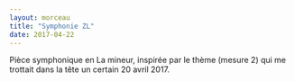 ```yaml
---
layout: morceau
title: "Symphonie ZL"
date: 2017-04-22
---
```


Pièce symphonique en La mineur, inspirée par le thème (mesure 2) qui me trottait dans la tête un certain 20 avril 2017.
